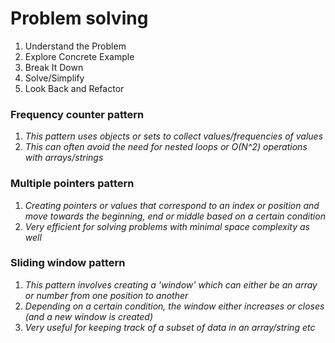 # **Problem solving**

1. Understand the Problem
2. Explore Concrete Example
3. Break It Down
4. Solve/Simplify
5. Look Back and Refactor

### Frequency counter pattern
1. _This pattern uses objects or sets to collect values/frequencies of values_
2. _This can often avoid the need for nested loops or O(N^2) operations with arrays/strings_
### Multiple pointers pattern
1. _Creating pointers or values that correspond to an index or position and move towards the beginning, end or middle based on a certain condition_
2. _Very efficient for solving problems with minimal space complexity as well_
### Sliding window pattern
1. _This pattern involves creating a 'window' which can either be an array or number from one position to another_
2. _Depending on a certain condition, the window either increases or closes (and a new window is created)_
3. _Very useful for keeping track of a subset of data in an array/string etc_
